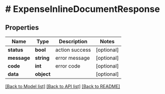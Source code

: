 # # ExpenseInlineDocumentResponse

## Properties

Name | Type | Description | Notes
------------ | ------------- | ------------- | -------------
**status** | **bool** | action success | [optional] 
**message** | **string** | error message | [optional] 
**code** | **int** | error code | [optional] 
**data** | **object** |  | [optional] 

[[Back to Model list]](../../README.md#documentation-for-models) [[Back to API list]](../../README.md#documentation-for-api-endpoints) [[Back to README]](../../README.md)


